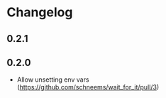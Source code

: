 # Changelog

## 0.2.1

## 0.2.0

- Allow unsetting env vars (https://github.com/schneems/wait_for_it/pull/3)

